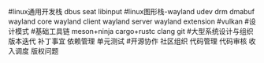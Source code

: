 #linux通用开发栈
dbus
seat
libinput
#linux图形栈-wayland
udev
drm
dmabuf
wayland core
wayland client
wayland server
wayland extension
#vulkan
#设计模式
#基础工具链
meson+ninja
cargo+rustc
clang
git
#大型系统设计与组织
版本迭代
补丁事宜
依赖管理
单元测试
#开源协作
社区组织
代码管理
代码审核
收入调度
版权问题

